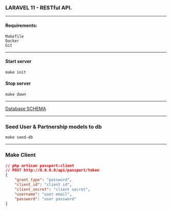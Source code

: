 ### LARAVEL 11 - RESTful API.

***

#### Requirements:

```
Makefile
Docker
Git
```

***

#### Start server

```
make init
```

#### Stop server

```
make down
```

***
[Database SCHEMA ](https://dbdiagram.io/d/makarov-laravel-66dc3ccaeef7e08f0efc1143)
***

### Seed User & Partnership models to db

```
make seed-db
```

***

### Make Client

```json lines
// php artisan passport:client
// POST http://0.0.0.0/api/passport/token
{
    "grant_type": "password",
    "client_id": "client id",
    "client_secret": "client secret",
    "username": "user email",
    "password": "user password"
}
```


